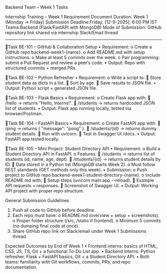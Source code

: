 Backend Team – Week 1 Tasks

Internship Training – Week 1 Requirement Document
Duration: Week 1 (Monday → Friday)
Submission Deadline:Friday, [12-9-2025], 6:00 PM IST
Teams:Backend (Flask/FastAPI with MongoDB)
Mode of Submission: GitHub repository link shared via internship Slack/Email thread
________________________________________
🔹Task BE-101 – GitHub & Collaboration Setup
•	Requirement:
o	Create a GitHub repo backend-week1-{name}.
o	Add README.md with setup instructions.
o	Make at least 5 commits over the week.
o	Pair programming: submit a Pull Request and review a peer’s code.
•	Output: Repo with structured commits + merged PRs.

🔹Task BE-102 – Python Refresher
•	Requirement:
o	Write a script to:
	Store student data as dicts in a list.
	Sort by age.
	Save results to JSON file.
•	Output: Python script + generated JSON file.

🔹Task BE-103 – Flask Basics
•	Requirement:
o	Create Flask app with:
	/hello → returns "Hello, Interns!".
	/students → returns hardcoded JSON list of students.
•	Output: Flask app running locally, tested via browser/Postman.

🔹Task BE-104 – FastAPI Basics
•	Requirement:
o	Create FastAPI app with:
	/ping → returns { "message": "pong" }.
	/students/{id} → returns dummy student details.
	Run with uvicorn.
	Test in Swagger UI /docs.
•	Output: FastAPI app tested locally.

🔹Task BE-105 – Mini Project: Student Directory API
•	Requirement:
o	Build a Student Directory API in FastAPI.
o	Features:
	/students → returns list of students (id, name, age, dept).
	/students/{id} → returns student details by ID.
	Data stored in a Python list (MongoDB starts Week 2).
o	Must follow REST standards (GET methods only this week).
•	Submission:
o	Push project to GitHub repo backend-week1-student-directory-{name}.
o	Include README.md with:
	Setup steps (uvicorn main:app --reload).
	Example API requests + responses.
	Screenshot of Swagger UI.
•	Output: Working API project with proper repo structure.







General Submission Guidelines
1.	Push all code to GitHub before deadline.
2.	Each repo must have:
o	README.md (overview + setup + screenshots).
o	Proper folder structure (/src, /static if frontend).
o	Minimum 5 commits (no dumping final code at once).
3.	Share GitHub repo link on Slack/email under Week 1 Submissions thread.

Expected Outcomes by End of Week 1
•	Frontend interns: basics of HTML, CSS, JS, TS, Git + a functional To-Do List app.
•	Backend interns: Python refresher, Flask + FastAPI basics, Git + a Student Directory API.
•	Both teams: familiarity with Git workflows, commits, PRs, and repo documentation.
